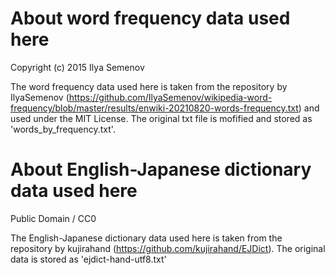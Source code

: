 # About word frequency data used here

Copyright (c) 2015 Ilya Semenov

The word frequency data used here is taken from the repository by IlyaSemenov (https://github.com/IlyaSemenov/wikipedia-word-frequency/blob/master/results/enwiki-20210820-words-frequency.txt) and used under the MIT License.
The original txt file is mofified and stored as 'words_by_frequency.txt'.

# About English-Japanese dictionary data used here
Public Domain / CC0

The English-Japanese dictionary data used here is taken from the repository by kujirahand (https://github.com/kujirahand/EJDict).
The original data is stored as 'ejdict-hand-utf8.txt'
